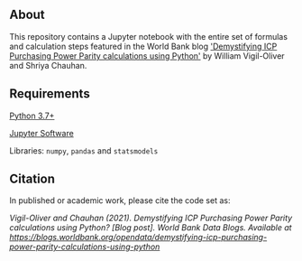 ## About

This repository contains a Jupyter notebook with the entire set of formulas and calculation steps featured in the World Bank blog ['Demystifying ICP Purchasing Power Parity calculations using Python'](https://blogs.worldbank.org/opendata/demystifying-icp-purchasing-power-parity-calculations-using-python) by William Vigil-Oliver and Shriya Chauhan. 

## Requirements

[Python 3.7+](https://www.python.org/)

[Jupyter Software](https://jupyter.org/install)

Libraries: ``numpy``, ``pandas`` and ``statsmodels`` 

## Citation

In published or academic work, please cite the code set as:

*Vigil-Oliver and Chauhan (2021). Demystifying ICP Purchasing Power Parity calculations using Python? [Blog post]. World Bank Data Blogs. Available at https://blogs.worldbank.org/opendata/demystifying-icp-purchasing-power-parity-calculations-using-python*
